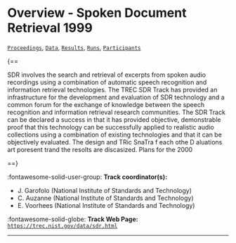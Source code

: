 # Overview - Spoken Document Retrieval 1999

[`Proceedings`](./proceedings.md), [`Data`](./data.md), [`Results`](./results.md), [`Runs`](./runs.md), [`Participants`](./participants.md)

{==

SDR involves the search and retrieval of excerpts from spoken audio recordings using a combination of automatic speech recognition and information retrieval technologies. The TREC SDR Track has provided an infrastructure for the development and evaluation of SDR technology and a common forum for the exchange of knowledge between the speech recognition and information retrieval research communities. The SDR Track can be declared a success in that it has provided objective, demonstrable proof that this technology can be successfully applied to realistic audio collections using a combination of existing technologies and that it can be objectively evaluated. The design and TRic SnaTra f each othe D aluations art poresent trand the resolts are discasized. Plans for the 2000

==}

:fontawesome-solid-user-group: **Track coordinator(s):**

- J. Garofolo (National Institute of Standards and Technology) 
- C. Auzanne (National Institute of Standards and Technology) 
- E. Voorhees (National Institute of Standards and Technology) 

:fontawesome-solid-globe: **Track Web Page:** [`https://trec.nist.gov/data/sdr.html`](https://trec.nist.gov/data/sdr.html) 

---

